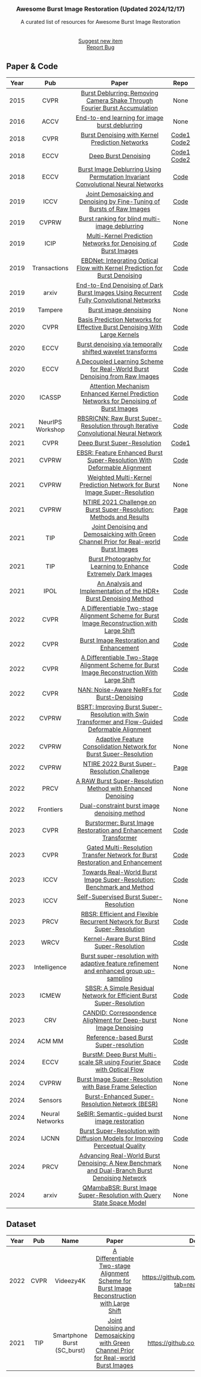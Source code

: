 <!--A curated list of resources for Image and Video Deblurring-->
<!-- PROJECT LOGO -->

<p align="center">
  <h3 align="center">Awesome Burst Image Restoration (Updated 2024/12/17)</h3>
  <p align="center">A curated list of resources for Awesome Burst Image Restoration
    <br />
    <br />
    <br />
    <a href="https://github.com/qulishen/Awesome-Burst-Image-Restoration/pulls/new">Suggest new item</a>
    <br />
    <a href="https://github.com/qulishen/Awesome-Burst-Image-Restoration/issues/new">Report Bug</a>
  </p>
</p>

## Paper & Code
|Year|Pub|Paper|Repo|
|:---:|:---:|:---:|:---:|
|2015|CVPR|[Burst Deblurring: Removing Camera Shake Through Fourier Burst Accumulation](https://www.cv-foundation.org/openaccess/content_cvpr_2015/papers/Delbracio_Burst_Deblurring_Removing_2015_CVPR_paper.pdf)|None|
|2016|ACCV|[End-to-end learning for image burst deblurring](https://link.springer.com/chapter/10.1007/978-3-319-54190-7_3)|None|
|2018|CVPR|[Burst Denoising with Kernel Prediction Networks](https://arxiv.org/pdf/1712.02327v2)|[Code1](https://github.com/google/burst-denoising?tab=readme-ov-file) [Code2](https://github.com/z-bingo/kernel-prediction-networks-PyTorch)|
|2018|ECCV|[Deep Burst Denoising](https://openaccess.thecvf.com/content_ECCV_2018/papers/Clement_Godard_Deep_Burst_Denoising_ECCV_2018_paper.pdf)|[Code1](https://github.com/RaymZhang/Burst-denoising) [Code2](https://github.com/pminhtam/DeepBurstDenoising)|
|2018|ECCV|[Burst Image Deblurring Using Permutation Invariant Convolutional Neural Networks](https://openaccess.thecvf.com/content_ECCV_2018/papers/Miika_Aittala_Burst_Image_Deblurring_ECCV_2018_paper.pdf)|[Code](https://github.com/FrederikWarburg/Burst-Image-Deblurring)|
|2019|ICCV|[Joint Demosaicking and Denoising by Fine-Tuning of Bursts of Raw Images](https://openaccess.thecvf.com/content_ICCV_2019/papers/Ehret_Joint_Demosaicking_and_Denoising_by_Fine-Tuning_of_Bursts_of_Raw_ICCV_2019_paper.pdf)|[Code](https://github.com/tehret/mosaic-to-mosaic)|
|2019|CVPRW|[Burst ranking for blind multi-image deblurring](https://arxiv.org/pdf/1810.12121v2)|None|
|2019|ICIP|[Multi-Kernel Prediction Networks for Denoising of Burst Images](https://ieeexplore.ieee.org/document/8803335)|[Code](https://github.com/z-bingo/kernel-prediction-networks-PyTorch)|
|2019|Transactions|[EBDNet: Integrating Optical Flow with Kernel Prediction for Burst Denoising](https://ieeexplore.ieee.org/abstract/document/10487901)|[Code](https://github.com/DarrenPan/EBDNet)|
|2019|arxiv|[End-to-End Denoising of Dark Burst Images Using Recurrent Fully Convolutional Networks](https://arxiv.org/pdf/1904.07483v1)|[Code](https://github.com/z-bingo/Recurrent-Fully-Convolutional-Networks)|
|2019|Tampere|[Burst image denoising](https://trepo.tuni.fi/handle/10024/117012)|None|
|2020|CVPR|[Basis Prediction Networks for Effective Burst Denoising With Large Kernels](https://openaccess.thecvf.com/content_CVPR_2020/papers/Xia_Basis_Prediction_Networks_for_Effective_Burst_Denoising_With_Large_Kernels_CVPR_2020_paper.pdf)|[Code](https://github.com/likesum/bpn/)|
|2020|ECCV|[Burst denoising via temporally shifted wavelet transforms](https://link.springer.com/chapter/10.1007/978-3-030-58601-0_15)|[Code](https://github.com/DavidQiuChao/TSWTNet)|
|2020|ECCV|[A Decoupled Learning Scheme for Real-World Burst Denoising from Raw Images](https://link.springer.com/chapter/10.1007/978-3-030-58595-2_10)|[Code](https://github.com/zhetongliang/BDNet)|
|2020|ICASSP|[Attention Mechanism Enhanced Kernel Prediction Networks for Denoising of Burst Images](https://ieeexplore.ieee.org/document/9053332)|[Code](https://github.com/z-bingo/Attention-Mechanism-Enhanced-KPN)|
|2021|NeurIPS Workshop|[RBSRICNN: Raw Burst Super-Resolution through Iterative Convolutional Neural Network](https://arxiv.org/pdf/2110.13217)|[Code](https://github.com/RaoUmer/RBSRICNN?tab=readme-ov-file)|
|2021|CVPR|[Deep Burst Super-Resolution](https://openaccess.thecvf.com//content/CVPR2021/papers/Bhat_Deep_Burst_Super-Resolution_CVPR_2021_paper.pdf)|[Code1](https://github.com/goutamgmb/deep-burst-sr)|[Code2](https://github.com/goutamgmb/NTIRE21_BURSTSR)|
|2021|CVPRW|[EBSR: Feature Enhanced Burst Super-Resolution With Deformable Alignment](https://openaccess.thecvf.com/content/CVPR2021W/NTIRE/papers/Luo_EBSR_Feature_Enhanced_Burst_Super-Resolution_With_Deformable_Alignment_CVPRW_2021_paper.pdf)|[Code](https://github.com/Algolzw/EBSR)|
|2021|CVPRW|[Weighted Multi-Kernel Prediction Network for Burst Image Super-Resolution](https://openaccess.thecvf.com/content/CVPR2021W/NTIRE/papers/Cho_Weighted_Multi-Kernel_Prediction_Network_for_Burst_Image_Super-Resolution_CVPRW_2021_paper.pdf)|None|
|2021|CVPRW|[NTIRE 2021 Challenge on Burst Super-Resolution: Methods and Results](https://openaccess.thecvf.com/content/CVPR2021W/NTIRE/papers/Bhat_NTIRE_2021_Challenge_on_Burst_Super-Resolution_Methods_and_Results_CVPRW_2021_paper.pdf)|[Page](https://data.vision.ee.ethz.ch/cvl/ntire21/)|
|2021|TIP|[Joint Denoising and Demosaicking with Green Channel Prior for Real-world Burst Images](https://ieeexplore.ieee.org/document/9503334)|[Code](https://github.com/GuoShi28/GCP-Net?tab=readme-ov-file)|
|2021|TIP|[Burst Photography for Learning to Enhance Extremely Dark Images]()|[Code](https://github.com/hucvl/dark-burst-photography)|
|2021|IPOL|[An Analysis and Implementation of the HDR+ Burst Denoising Method](https://arxiv.org/pdf/2110.09354v1)|[Code](https://github.com/amonod/hdrplus-python?tab=readme-ov-file)|
|2022|CVPR|[A Differentiable Two-stage Alignment Scheme for Burst Image Reconstruction with Large Shift](https://openaccess.thecvf.com//content/CVPR2022/papers/Guo_A_Differentiable_Two-Stage_Alignment_Scheme_for_Burst_Image_Reconstruction_With_CVPR_2022_paper.pdf)|[Code](https://github.com/guoshi28/2stagealign)|
|2022|CVPR|[Burst Image Restoration and Enhancement](https://openaccess.thecvf.com/content/CVPR2022/papers/Dudhane_Burst_Image_Restoration_and_Enhancement_CVPR_2022_paper.pdf)|[Code](https://github.com/akshaydudhane16/BIPNet)|
|2022|CVPR|[A Differentiable Two-Stage Alignment Scheme for Burst Image Reconstruction With Large Shift](https://openaccess.thecvf.com/content/CVPR2022/papers/Guo_A_Differentiable_Two-Stage_Alignment_Scheme_for_Burst_Image_Reconstruction_With_CVPR_2022_paper.pdf)|[Code](https://github.com/GuoShi28/2StageAlign)|
|2022|CVPR|[NAN: Noise-Aware NeRFs for Burst-Denoising](https://openaccess.thecvf.com/content/CVPR2022/papers/Pearl_NAN_Noise-Aware_NeRFs_for_Burst-Denoising_CVPR_2022_paper.pdf)|[Code](https://github.com/NaamaPearl/nan)|
|2022|CVPRW|[BSRT: Improving Burst Super-Resolution with Swin Transformer and Flow-Guided Deformable Alignment](https://arxiv.org/pdf/2204.08332v2)|[Code](https://github.com/algolzw/bsrt)|
|2022|CVPRW|[Adaptive Feature Consolidation Network for Burst Super-Resolution](https://openaccess.thecvf.com/content/CVPR2022W/NTIRE/papers/Mehta_Adaptive_Feature_Consolidation_Network_for_Burst_Super-Resolution_CVPRW_2022_paper.pdf)|None|
|2022|CVPRW|[NTIRE 2022 Burst Super-Resolution Challenge](https://openaccess.thecvf.com/content/CVPR2022W/NTIRE/papers/Bhat_NTIRE_2022_Burst_Super-Resolution_Challenge_CVPRW_2022_paper.pdf)|[Page](https://data.vision.ee.ethz.ch/cvl/ntire22/)|
|2022|PRCV|[A RAW Burst Super-Resolution Method with Enhanced Denoising](https://link.springer.com/chapter/10.1007/978-3-031-18916-6_9)|None|
|2022|Frontiers|[Dual-constraint burst image denoising method](https://link.springer.com/article/10.1631/FITEE.2000353)|None|
|2023|CVPR|[Burstormer: Burst Image Restoration and Enhancement Transformer](https://openaccess.thecvf.com//content/CVPR2023/papers/Dudhane_Burstormer_Burst_Image_Restoration_and_Enhancement_Transformer_CVPR_2023_paper.pdf)|[Code](https://github.com/akshaydudhane16/burstormer)|
|2023|CVPR|[Gated Multi-Resolution Transfer Network for Burst Restoration and Enhancement](https://openaccess.thecvf.com/content/CVPR2023/papers/Mehta_Gated_Multi-Resolution_Transfer_Network_for_Burst_Restoration_and_Enhancement_CVPR_2023_paper.pdf)|[Code](https://github.com/nanmehta/GMTNet)|
|2023|ICCV|[Towards Real-World Burst Image Super-Resolution: Benchmark and Method](https://openaccess.thecvf.com/content/ICCV2023/papers/Wei_Towards_Real-World_Burst_Image_Super-Resolution_Benchmark_and_Method_ICCV_2023_paper.pdf)|[Code](https://github.com/yjsunnn/FBANet)|
|2023|ICCV|[Self-Supervised Burst Super-Resolution](https://openaccess.thecvf.com/content/ICCV2023/papers/Bhat_Self-Supervised_Burst_Super-Resolution_ICCV_2023_paper.pdf)|None|
|2023|PRCV|[RBSR: Efficient and Flexible Recurrent Network for Burst Super-Resolution](https://arxiv.org/pdf/2306.17595)|[Code](https://github.com/zcsrenlongz/rbsr?tab=readme-ov-file)|
|2023|WRCV|[Kernel-Aware Burst Blind Super-Resolution](https://openaccess.thecvf.com/content/WACV2023/papers/Lian_Kernel-Aware_Burst_Blind_Super-Resolution_WACV_2023_paper.pdf)|[Code](https://github.com/shermanlian/KBNet)|
|2023|Intelligence|[Burst super-resolution with adaptive feature refinement and enhanced group up-sampling](https://link.springer.com/article/10.1007/s10489-023-05127-w)|None|
|2023|ICMEW|[SBSR: A Simple Residual Network for Efficient Burst Super-Resolution](https://ieeexplore.ieee.org/abstract/document/10221968)|[Code](https://github.com/githublei-min/SBSR)|
|2023|CRV|[CANDID: Correspondence AligNment for Deep-burst Image Denoising](https://ieeexplore.ieee.org/abstract/document/10229889)|None|
|2024|ACM MM|[Reference-based Burst Super-resolution](https://dl.acm.org/doi/abs/10.1145/3664647.3681447)|[Code](https://github.com/SeonggwanKo/RefBSR)
|2024|ECCV|[BurstM: Deep Burst Multi-scale SR using Fourier Space with Optical Flow](https://www.ecva.net/papers/eccv_2024/papers_ECCV/papers/05913.pdf)|[Code](https://github.com/egkang-luis/burstm?tab=readme-ov-file)|
|2024|CVPRW|[Burst Image Super-Resolution with Base Frame Selection](https://openaccess.thecvf.com/content/CVPR2024W/NTIRE/papers/Kim_Burst_Image_Super-Resolution_with_Base_Frame_Selection_CVPRW_2024_paper.pdf)|None|
|2024|Sensors|[Burst-Enhanced Super-Resolution Network (BESR)](https://www.mdpi.com/1424-8220/24/7/2052)|None|
|2024|Neural Networks|[SeBIR: Semantic-guided burst image restoration](https://www.sciencedirect.com/science/article/pii/S0893608024007585)|None|
|2024|IJCNN|[Burst Super-Resolution with Diffusion Models for Improving Perceptual Quality](https://arxiv.org/pdf/2403.19428)|[Code](https://github.com/placerkyo/BSRD)|
|2024|PRCV|[Advancing Real-World Burst Denoising: A New Benchmark and Dual-Branch Burst Denoising Network](https://link.springer.com/chapter/10.1007/978-981-97-8685-5_19)|None|
|2024|arxiv|[QMambaBSR: Burst Image Super-Resolution with Query State Space Model](https://arxiv.org/pdf/2408.08665)|None|

## Dataset
|Year|Pub|Name|Paper|Downlink|
|:---:|:---:|:---:|:---:|:---:|
|2022|CVPR|Videezy4K|[A Differentiable Two-stage Alignment Scheme for Burst Image Reconstruction with Large Shift](https://openaccess.thecvf.com//content/CVPR2022/papers/Guo_A_Differentiable_Two-Stage_Alignment_Scheme_for_Burst_Image_Reconstruction_With_CVPR_2022_paper.pdf)|https://github.com/GuoShi28/2StageAlign?tab=readme-ov-file|
|2021|TIP|Smartphone Burst (SC_burst)|[Joint Denoising and Demosaicking with Green Channel Prior for Real-world Burst Images](https://ieeexplore.ieee.org/document/9503334)|https://github.com/GuoShi28/GCP-Net|
